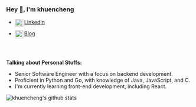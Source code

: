 ### Hey 👋, I'm khuencheng

- <a href="https://www.linkedin.com/in/zhoukuncheng/">
  <img align="left" alt="zhoukuncheng's LinkdeIn" width="22px" src="https://cdn.jsdelivr.net/npm/simple-icons@v3/icons/linkedin.svg" /> LinkedIn
</a>

- <a href="https://khuencheng.github.io">
  <img align="left" alt="zhoukuncheng's blog" width="22px" src="https://cdn.jsdelivr.net/npm/simple-icons@v10/icons/githubpages.svg" /> Blog
</a>


<br />
<br />

  

**Talking about Personal Stuffs:**

- Senior Software Engineer with a focus on backend development.
- Proficient in Python and Go, with knowledge of Java, JavaScript, and C.
- I'm currently learning front-end development, including React.





![khuencheng's github stats](https://github-readme-stats.vercel.app/api?username=khuencheng&show_icons=true&hide_border=true)


